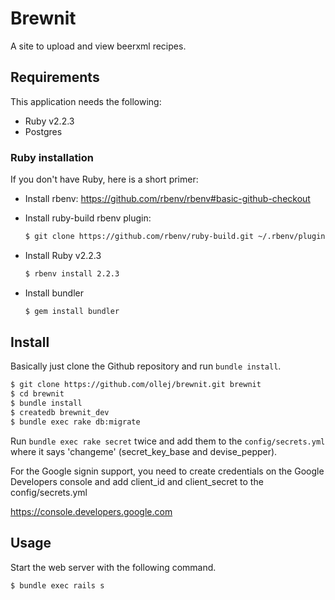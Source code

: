 Brewnit
=======

A site to upload and view beerxml recipes.

Requirements
------------

This application needs the following:

 * Ruby v2.2.3
 * Postgres

### Ruby installation

If you don't have Ruby, here is a short primer:

 * Install rbenv: https://github.com/rbenv/rbenv#basic-github-checkout
 * Install ruby-build rbenv plugin:

   ```bash
   $ git clone https://github.com/rbenv/ruby-build.git ~/.rbenv/plugins/ruby-build
   ```
 * Install Ruby v2.2.3

   ```bash
   $ rbenv install 2.2.3
   ```
 * Install bundler

   ```bash
   $ gem install bundler
   ```

Install
-------

Basically just clone the Github repository and run `bundle install`.

```bash
$ git clone https://github.com/ollej/brewnit.git brewnit
$ cd brewnit
$ bundle install
$ createdb brewnit_dev
$ bundle exec rake db:migrate
```

Run `bundle exec rake secret` twice and add them to the `config/secrets.yml`
where it says 'changeme' (secret_key_base and devise_pepper).

For the Google signin support, you need to create credentials on the Google
Developers console and add client_id and client_secret to the
config/secrets.yml

https://console.developers.google.com


Usage
-----

Start the web server with the following command.

```bash
$ bundle exec rails s
```
